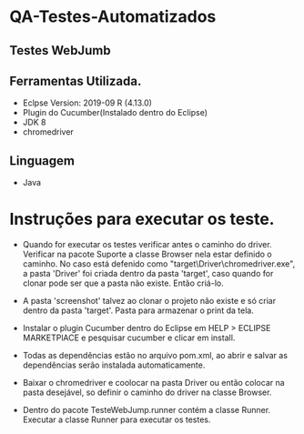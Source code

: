 # QA-Testes-Automatizados




## Testes WebJumb


## Ferramentas Utilizada.

 - Eclpse Version: 2019-09 R (4.13.0)
 - Plugin do Cucumber(Instalado dentro do Eclipse)
 - JDK 8
 - chromedriver


## Linguagem 

 - Java


# Instruções para executar os teste.

 - Quando for executar os testes verificar antes o caminho do driver.
   Verificar na pacote Suporte a classe Browser nela estar definido o caminho.
   No caso está defenido como "target\\Driver\\chromedriver.exe", a pasta 'Driver' foi criada dentro da pasta 'target',
   caso quando for clonar pode ser que a pasta não existe. Então criá-lo.
   
 - A pasta 'screenshot' talvez ao clonar o projeto não existe e só criar dentro da pasta 'target'. Pasta para armazenar
   o print da tela.
  
 - Instalar o plugin Cucumber dentro do Eclipse em HELP > ECLIPSE MARKETPlACE e pesquisar cucumber e clicar em install.
 
 - Todas as dependências estão no arquivo pom.xml, ao abrir e salvar as dependências serão instalada automaticamente.
   
 - Baixar o chromedriver e coolocar na pasta Driver ou então colocar na pasta desejável, so definir o caminho do driver
   na classe Browser.
 
 
 - Dentro do pacote TesteWebJump.runner contém a classe Runner.
   Executar a classe Runner para executar os testes.
